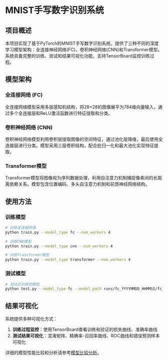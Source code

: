 # MNIST手写数字识别系统

## 项目概述

本项目实现了基于PyTorch的MNIST手写数字识别系统，提供了三种不同的深度学习模型架构：全连接神经网络(FC)、卷积神经网络(CNN)和Transformer模型。系统具备完整的训练、测试和结果可视化功能，支持TensorBoard监控训练过程。

## 模型架构

### 全连接网络 (FC)

全连接网络模型采用多层感知机结构，将28×28的图像展平为784维向量输入，通过多个全连接层和ReLU激活函数进行特征提取和分类。

### 卷积神经网络 (CNN)

卷积神经网络模型利用卷积层提取图像的空间特征，通过池化层降维，最后使用全连接层进行分类。模型采用三层卷积结构，配合批归一化和最大池化实现特征提取。

### Transformer模型

Transformer模型将图像视为序列数据处理，利用自注意力机制捕捉像素间的长距离依赖关系。模型包含位置编码、多头自注意力机制和前馈神经网络结构。

## 使用方法

### 训练模型

```bash
# 训练全连接网络
python train.py --model_type fc --num_workers 4

# 训练CNN模型
python train.py --model_type cnn --num_workers 4

# 训练Transformer模型
python train.py --model_type transformer --num_workers 4
```

### 测试模型

```bash
# 测试已训练的模型
python test.py --model_type fc --model_path runs/fc_YYYYMMDD_HHMMSS/fc_best.pth
```

## 结果可视化

系统提供多种可视化方式：

1. **训练过程监控**：使用TensorBoard查看训练和验证的损失曲线、准确率曲线
2. **测试结果可视化**：混淆矩阵、精确率-召回率曲线、ROC曲线和错误预测样本可视化

详细的模型性能比较和分析请参考[模型比较分析](model_comparison.md)。